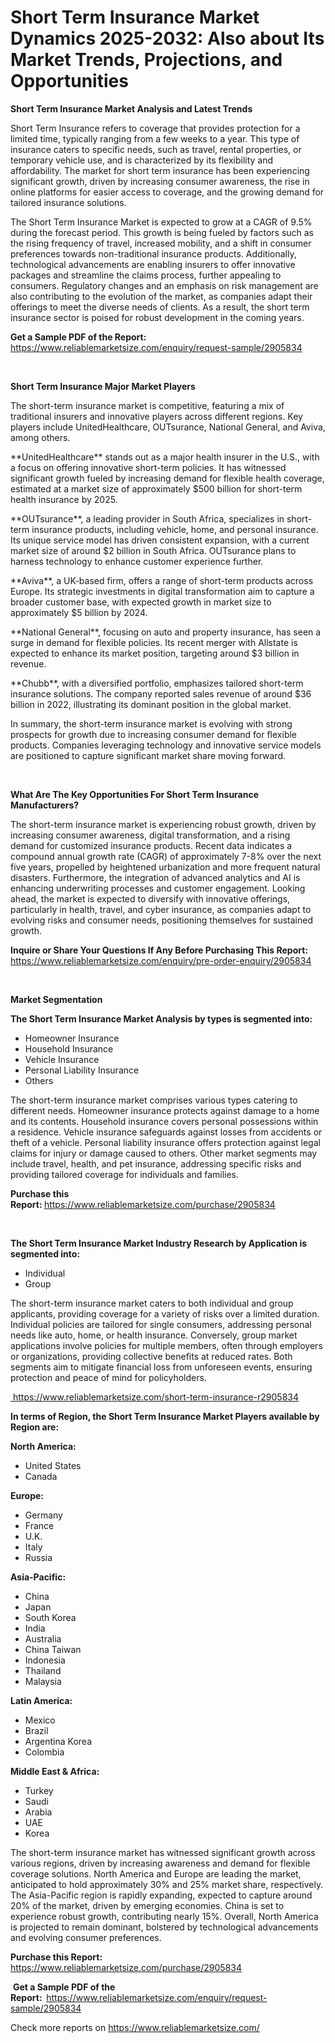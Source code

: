 <p><h1>Short Term Insurance Market Dynamics 2025-2032: Also about Its Market Trends, Projections, and Opportunities</h1></p><p><strong>Short Term Insurance Market Analysis and Latest Trends</strong></p>
<p><p>Short Term Insurance refers to coverage that provides protection for a limited time, typically ranging from a few weeks to a year. This type of insurance caters to specific needs, such as travel, rental properties, or temporary vehicle use, and is characterized by its flexibility and affordability. The market for short term insurance has been experiencing significant growth, driven by increasing consumer awareness, the rise in online platforms for easier access to coverage, and the growing demand for tailored insurance solutions.</p><p>The Short Term Insurance Market is expected to grow at a CAGR of 9.5% during the forecast period. This growth is being fueled by factors such as the rising frequency of travel, increased mobility, and a shift in consumer preferences towards non-traditional insurance products. Additionally, technological advancements are enabling insurers to offer innovative packages and streamline the claims process, further appealing to consumers. Regulatory changes and an emphasis on risk management are also contributing to the evolution of the market, as companies adapt their offerings to meet the diverse needs of clients. As a result, the short term insurance sector is poised for robust development in the coming years.</p></p>
<p><strong>Get a Sample PDF of the Report:&nbsp;</strong> <a href="https://www.reliablemarketsize.com/enquiry/request-sample/2905834?utm_campaign=3131&utm_medium=2&utm_source=Github&utm_content=ia&utm_term=12032025&utm_id=short-term-insurance">https://www.reliablemarketsize.com/enquiry/request-sample/2905834</a></p>
<p>&nbsp;</p>
<p><strong>Short Term Insurance Major Market Players</strong></p>
<p><p>The short-term insurance market is competitive, featuring a mix of traditional insurers and innovative players across different regions. Key players include UnitedHealthcare, OUTsurance, National General, and Aviva, among others.</p><p>**UnitedHealthcare** stands out as a major health insurer in the U.S., with a focus on offering innovative short-term policies. It has witnessed significant growth fueled by increasing demand for flexible health coverage, estimated at a market size of approximately $500 billion for short-term health insurance by 2025.</p><p>**OUTsurance**, a leading provider in South Africa, specializes in short-term insurance products, including vehicle, home, and personal insurance. Its unique service model has driven consistent expansion, with a current market size of around $2 billion in South Africa. OUTsurance plans to harness technology to enhance customer experience further.</p><p>**Aviva**, a UK-based firm, offers a range of short-term products across Europe. Its strategic investments in digital transformation aim to capture a broader customer base, with expected growth in market size to approximately $5 billion by 2024.</p><p>**National General**, focusing on auto and property insurance, has seen a surge in demand for flexible policies. Its recent merger with Allstate is expected to enhance its market position, targeting around $3 billion in revenue.</p><p>**Chubb**, with a diversified portfolio, emphasizes tailored short-term insurance solutions. The company reported sales revenue of around $36 billion in 2022, illustrating its dominant position in the global market.</p><p>In summary, the short-term insurance market is evolving with strong prospects for growth due to increasing consumer demand for flexible products. Companies leveraging technology and innovative service models are positioned to capture significant market share moving forward.</p></p>
<p>&nbsp;</p>
<p><strong>What Are The Key Opportunities For Short Term Insurance Manufacturers?</strong></p>
<p><p>The short-term insurance market is experiencing robust growth, driven by increasing consumer awareness, digital transformation, and a rising demand for customized insurance products. Recent data indicates a compound annual growth rate (CAGR) of approximately 7-8% over the next five years, propelled by heightened urbanization and more frequent natural disasters. Furthermore, the integration of advanced analytics and AI is enhancing underwriting processes and customer engagement. Looking ahead, the market is expected to diversify with innovative offerings, particularly in health, travel, and cyber insurance, as companies adapt to evolving risks and consumer needs, positioning themselves for sustained growth.</p></p>
<p><strong>Inquire or Share Your Questions If Any Before Purchasing This Report:</strong> <a href="https://www.reliablemarketsize.com/enquiry/pre-order-enquiry/2905834?utm_campaign=3131&utm_medium=2&utm_source=Github&utm_content=ia&utm_term=12032025&utm_id=short-term-insurance">https://www.reliablemarketsize.com/enquiry/pre-order-enquiry/2905834</a></p>
<p>&nbsp;</p>
<p><strong>Market Segmentation</strong></p>
<p><strong>The Short Term Insurance Market Analysis by types is segmented into:</strong></p>
<p><ul><li>Homeowner Insurance</li><li>Household Insurance</li><li>Vehicle Insurance</li><li>Personal Liability Insurance</li><li>Others</li></ul></p>
<p><p>The short-term insurance market comprises various types catering to different needs. Homeowner insurance protects against damage to a home and its contents. Household insurance covers personal possessions within a residence. Vehicle insurance safeguards against losses from accidents or theft of a vehicle. Personal liability insurance offers protection against legal claims for injury or damage caused to others. Other market segments may include travel, health, and pet insurance, addressing specific risks and providing tailored coverage for individuals and families.</p></p>
<p><strong>Purchase this Report:&nbsp;</strong><a href="https://www.reliablemarketsize.com/purchase/2905834?utm_campaign=3131&utm_medium=2&utm_source=Github&utm_content=ia&utm_term=12032025&utm_id=short-term-insurance">https://www.reliablemarketsize.com/purchase/2905834</a></p>
<p>&nbsp;</p>
<p><strong>The Short Term Insurance Market Industry Research by Application is segmented into:</strong></p>
<p><ul><li>Individual</li><li>Group</li></ul></p>
<p><p>The short-term insurance market caters to both individual and group applicants, providing coverage for a variety of risks over a limited duration. Individual policies are tailored for single consumers, addressing personal needs like auto, home, or health insurance. Conversely, group market applications involve policies for multiple members, often through employers or organizations, providing collective benefits at reduced rates. Both segments aim to mitigate financial loss from unforeseen events, ensuring protection and peace of mind for policyholders.</p></p>
<p><a href="https://www.reliablemarketsize.com/short-term-insurance-r2905834?utm_campaign=3131&utm_medium=2&utm_source=Github&utm_content=ia&utm_term=12032025&utm_id=short-term-insurance">&nbsp;https://www.reliablemarketsize.com/short-term-insurance-r2905834</a></p>
<p><strong>In terms of Region, the Short Term Insurance Market Players available by Region are:</strong></p>
<p>
    <p> <strong> North America: </strong>
        <ul>
            <li>United States</li>
            <li>Canada</li>
        </ul>
        </p> 
    <p> <strong> Europe: </strong>
        <ul>
            <li>Germany</li>
            <li>France</li>
            <li>U.K.</li>
            <li>Italy</li>
            <li>Russia</li>
        </ul>
        </p> 
    <p> <strong> Asia-Pacific: </strong>
        <ul>
            <li>China</li>
            <li>Japan</li>
            <li>South Korea</li>
            <li>India</li>
            <li>Australia</li>
            <li>China Taiwan</li>
            <li>Indonesia</li>
            <li>Thailand</li>
            <li>Malaysia</li>
        </ul>
        </p> 
    <p> <strong> Latin America: </strong>
        <ul>
            <li>Mexico</li>
            <li>Brazil</li>
            <li>Argentina Korea</li>
            <li>Colombia</li>
        </ul>
        </p> 
    <p> <strong> Middle East & Africa: </strong>
        <ul>
            <li>Turkey</li>
            <li>Saudi</li>
            <li>Arabia</li>
            <li>UAE</li>
            <li>Korea</li>
        </ul>
    </p>
    </p>
<p><p>The short-term insurance market has witnessed significant growth across various regions, driven by increasing awareness and demand for flexible coverage solutions. North America and Europe are leading the market, anticipated to hold approximately 30% and 25% market share, respectively. The Asia-Pacific region is rapidly expanding, expected to capture around 20% of the market, driven by emerging economies. China is set to experience robust growth, contributing nearly 15%. Overall, North America is projected to remain dominant, bolstered by technological advancements and evolving consumer preferences.</p></p>
<p><strong>Purchase this Report: </strong><a href="https://www.reliablemarketsize.com/purchase/2905834?utm_campaign=3131&utm_medium=2&utm_source=Github&utm_content=ia&utm_term=12032025&utm_id=short-term-insurance">https://www.reliablemarketsize.com/purchase/2905834</a></p>
<p>&nbsp;<strong>Get a Sample PDF of the Report:&nbsp;&nbsp;</strong><a href="https://www.reliablemarketsize.com/enquiry/request-sample/2905834?utm_campaign=3131&utm_medium=2&utm_source=Github&utm_content=ia&utm_term=12032025&utm_id=short-term-insurance">https://www.reliablemarketsize.com/enquiry/request-sample/2905834</a></p>
<p><strong></strong></p>
<p>Check more reports on <a href="https://www.reliablemarketsize.com/?utm_campaign=3131&utm_medium=2&utm_source=Github&utm_content=ia&utm_term=12032025&utm_id=short-term-insurance">https://www.reliablemarketsize.com/</a></p>